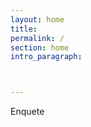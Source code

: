 ```yaml
---
layout: home
title: 
permalink: /
section: home
intro_paragraph: 



---
```



<a src="https://pt.surveymonkey.com/r/9K8TKVV" width="100%" height="800" >Enquete</a>
